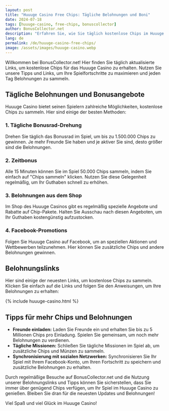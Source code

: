 ```yaml
---
layout: post
title: "Huuuge Casino Free Chips: Tägliche Belohnungen und Boni"
date: 2024-07-18
tags: [huuuge-casino, free-chips, bonuscollector]
author: BonusCollector.net
description: "Erfahren Sie, wie Sie täglich kostenlose Chips im Huuuge Casino erhalten können. Wir bieten Ihnen die neuesten Belohnungslinks und Tipps, um Ihr Spielkonto zu füllen."
lang: de
permalink: /de/huuuge-casino-free-chips/
image: /assets/images/huuuge-casino.webp
---
```


Willkommen bei BonusCollector.net! Hier finden Sie täglich aktualisierte Links, um kostenlose Chips für das Huuuge Casino zu erhalten. Nutzen Sie unsere Tipps und Links, um Ihre Spielfortschritte zu maximieren und jeden Tag Belohnungen zu sammeln.

## Tägliche Belohnungen und Bonusangebote

Huuuge Casino bietet seinen Spielern zahlreiche Möglichkeiten, kostenlose Chips zu sammeln. Hier sind einige der besten Methoden:

### 1. Tägliche Bonusrad-Drehung
Drehen Sie täglich das Bonusrad im Spiel, um bis zu 1.500.000 Chips zu gewinnen. Je mehr Freunde Sie haben und je aktiver Sie sind, desto größer sind die Belohnungen.

### 2. Zeitbonus
Alle 15 Minuten können Sie im Spiel 50.000 Chips sammeln, indem Sie einfach auf "Chips sammeln" klicken. Nutzen Sie diese Gelegenheit regelmäßig, um Ihr Guthaben schnell zu erhöhen.

### 3. Belohnungen aus dem Shop
Im Shop des Huuuge Casinos gibt es regelmäßig spezielle Angebote und Rabatte auf Chip-Pakete. Halten Sie Ausschau nach diesen Angeboten, um Ihr Guthaben kostengünstig aufzustocken.

### 4. Facebook-Promotions
Folgen Sie Huuuge Casino auf Facebook, um an speziellen Aktionen und Wettbewerben teilzunehmen. Hier können Sie zusätzliche Chips und andere Belohnungen gewinnen.

## Belohnungslinks

Hier sind einige der neuesten Links, um kostenlose Chips zu sammeln. Klicken Sie einfach auf die Links und folgen Sie den Anweisungen, um Ihre Belohnungen zu erhalten:

{% include huuuge-casino.html %}

## Tipps für mehr Chips und Belohnungen

- **Freunde einladen:** Laden Sie Freunde ein und erhalten Sie bis zu 5 Millionen Chips pro Einladung. Spielen Sie gemeinsam, um noch mehr Belohnungen zu verdienen.
- **Tägliche Missionen:** Schließen Sie tägliche Missionen im Spiel ab, um zusätzliche Chips und Münzen zu sammeln.
- **Synchronisierung mit sozialen Netzwerken:** Synchronisieren Sie Ihr Spiel mit Ihrem Facebook-Konto, um Ihren Fortschritt zu speichern und zusätzliche Belohnungen zu erhalten.

Durch regelmäßige Besuche auf BonusCollector.net und die Nutzung unserer Belohnungslinks und Tipps können Sie sicherstellen, dass Sie immer über genügend Chips verfügen, um Ihr Spiel im Huuuge Casino zu genießen. Bleiben Sie dran für die neuesten Updates und Belohnungen!

Viel Spaß und viel Glück im Huuuge Casino!